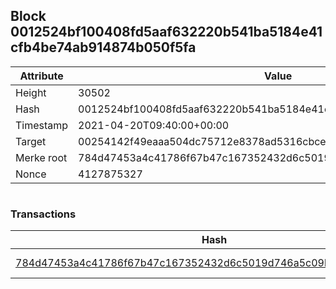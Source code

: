 ## Block 0012524bf100408fd5aaf632220b541ba5184e41cfb4be74ab914874b050f5fa

Attribute | Value
--- | ---
Height | 30502
Hash | 0012524bf100408fd5aaf632220b541ba5184e41cfb4be74ab914874b050f5fa
Timestamp | 2021-04-20T09:40:00+00:00
Target | 00254142f49eaaa504dc75712e8378ad5316cbcead634704b3734b6271167cc4
Merke root | 784d47453a4c41786f67b47c167352432d6c5019d746a5c09b3c2ce59ba1afbe
Nonce | 4127875327

```

```

### Transactions

Hash | Amount
--- | ---
[784d47453a4c41786f67b47c167352432d6c5019d746a5c09b3c2ce59ba1afbe](784d47453a4c41786f67b47c167352432d6c5019d746a5c09b3c2ce59ba1afbe.md) | 10.00000000 SKEPTI 
